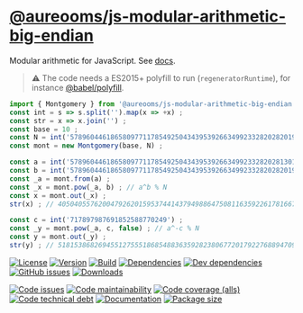 [@aureooms/js-modular-arithmetic-big-endian](https://aureooms.github.io/js-modular-arithmetic-big-endian)
==

Modular arithmetic for JavaScript.
See [docs](https://aureooms.github.io/js-modular-arithmetic-big-endian/index.html).

> :warning: The code needs a ES2015+ polyfill to run (`regeneratorRuntime`),
> for instance [@babel/polyfill](https://babeljs.io/docs/usage/polyfill).

```js
import { Montgomery } from '@aureooms/js-modular-arithmetic-big-endian' ; 
const int = s => s.split('').map(x => +x) ;
const str = x => x.join('') ;
const base = 10 ;
const N = int('57896044618658097711785492504343953926634992332820282019728792003956564819949') ;
const mont = new Montgomery(base, N) ;

const a = int('57896044618658097711785492504343953926634992332820281301830804312103976049700') ;
const b = int('57896044618658097711785492504343953926634992332820282019728792003955491078125') ;
const _a = mont.from(a) ;
const _x = mont.pow(_a, b) ; // a^b % N
const x = mont.out(_x) ;
str(x) ; // 40504055762004792620159537441437949886475081163592261781667958256380085618313

const c = int('717897987691852588770249') ;
const _y = mont.pow(_a, c, false) ; // a^-c % N
const y = mont.out(_y) ;
str(y) ; // 51815386826945512755518685488363592823806772017922768894709047770322605499358
```

[![License](https://img.shields.io/github/license/aureooms/js-modular-arithmetic-big-endian.svg)](https://raw.githubusercontent.com/aureooms/js-modular-arithmetic-big-endian/master/LICENSE)
[![Version](https://img.shields.io/npm/v/@aureooms/js-modular-arithmetic-big-endian.svg)](https://www.npmjs.org/package/@aureooms/js-modular-arithmetic-big-endian)
[![Build](https://img.shields.io/travis/aureooms/js-modular-arithmetic-big-endian/master.svg)](https://travis-ci.org/aureooms/js-modular-arithmetic-big-endian/branches)
[![Dependencies](https://img.shields.io/david/aureooms/js-modular-arithmetic-big-endian.svg)](https://david-dm.org/aureooms/js-modular-arithmetic-big-endian)
[![Dev dependencies](https://img.shields.io/david/dev/aureooms/js-modular-arithmetic-big-endian.svg)](https://david-dm.org/aureooms/js-modular-arithmetic-big-endian?type=dev)
[![GitHub issues](https://img.shields.io/github/issues/aureooms/js-modular-arithmetic-big-endian.svg)](https://github.com/aureooms/js-modular-arithmetic-big-endian/issues)
[![Downloads](https://img.shields.io/npm/dm/@aureooms/js-modular-arithmetic-big-endian.svg)](https://www.npmjs.org/package/@aureooms/js-modular-arithmetic-big-endian)

[![Code issues](https://img.shields.io/codeclimate/issues/aureooms/js-modular-arithmetic-big-endian.svg)](https://codeclimate.com/github/aureooms/js-modular-arithmetic-big-endian/issues)
[![Code maintainability](https://img.shields.io/codeclimate/maintainability/aureooms/js-modular-arithmetic-big-endian.svg)](https://codeclimate.com/github/aureooms/js-modular-arithmetic-big-endian/trends/churn)
[![Code coverage (alls)](https://img.shields.io/coveralls/github/aureooms/js-modular-arithmetic-big-endian/master.svg)](https://coveralls.io/r/aureooms/js-modular-arithmetic-big-endian)
[![Code technical debt](https://img.shields.io/codeclimate/tech-debt/aureooms/js-modular-arithmetic-big-endian.svg)](https://codeclimate.com/github/aureooms/js-modular-arithmetic-big-endian/trends/technical_debt)
[![Documentation](https://aureooms.github.io/js-modular-arithmetic-big-endian/badge.svg)](https://aureooms.github.io/js-modular-arithmetic-big-endian/source.html)
[![Package size](https://img.shields.io/bundlephobia/minzip/@aureooms/js-modular-arithmetic-big-endian)](https://bundlephobia.com/result?p=@aureooms/js-modular-arithmetic-big-endian)
